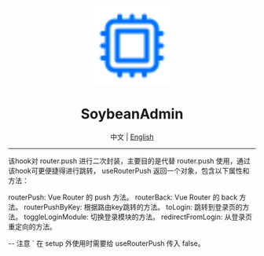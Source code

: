 <div align="center">
	<img src="./public/favicon.svg" width="160" />
	<h1>SoybeanAdmin</h1>
  <span>中文 | <a href="./README.en_US.md">English</a></span>
</div>

---
该hook对 router.push 进行二次封装，主要目的是代替 router.push 使用，通过该hook可更便捷得进行跳转， useRouterPush 返回一个对象，包含以下属性和方法：

routerPush: Vue Router 的 push 方法。
routerBack: Vue Router 的 back 方法。
routerPushByKey: 根据路由key跳转的方法。
toLogin: 跳转到登录页的方法。
toggleLoginModule: 切换登录模块的方法。
redirectFromLogin: 从登录页重定向的方法。

-- 注意
` 在 setup 外使用时需要给 useRouterPush 传入 false。